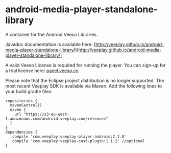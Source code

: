 android-media-player-standalone-library
=======================================

A container for the Android Veeso Libraries. 

Javadoc documentation is available here: [http://veeplay.github.io/android-media-player-standalone-library/](http://veeplay.github.io/android-media-player-standalone-library/)

A valid Veeso License is required for running the player. You can sign-up for a trial license here: [panel.veeso.co](https://panel.veeso.co)

Please note that the Eclipse project distribution is no longer supported. The most recent Veeplay SDK is available via Maven. Add the following lines to your build.gradle files:

    repositories {
      mavenCentral()
      maven {
        url "https://s3-eu-west-1.amazonaws.com/android.veeplay.com/releases"
      }
    }
    dependencies {
       compile 'com.veeplay:veeplay-player-android:2.1.8'
       compile 'com.veeplay:veeplay-cast-plugin:1.1.2' //optional
    }
